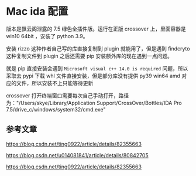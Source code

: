 # Mac ida 配置

版本是飘云阁泄露的 7.5 绿色全插件版。运行在正版 crossover 上，里面容器是 win10 64bit ，安装了 python 3.9。

安装 rizzo 这种作者自己写的库直接复制到 plugin 就能用了，但是遇到 findcryto 这种复制文件到 plugin 之后还需要 pip 安装额外库的现在遇到一点问题。

就是 pip 直接安装会遇到 ``Microsoft visual c++ 14.0 is required`` 问题，所以采取去 pypi 下载 whl 文件直接安装，但是部分库没有提供 py39 win64 amd 对应的文件，所以安装不上只能等待更新

crossover 打开终端窗口需要每次自己手动打开，路径为："/Users/skye/Library/Application Support/CrossOver/Bottles/IDA Pro 7.5/drive_c/windows/system32/cmd.exe"

## 参考文章

https://blog.csdn.net/ting0922/article/details/82355663

https://blog.csdn.net/u014081841/article/details/80842705

https://blog.csdn.net/ting0922/article/details/82355663